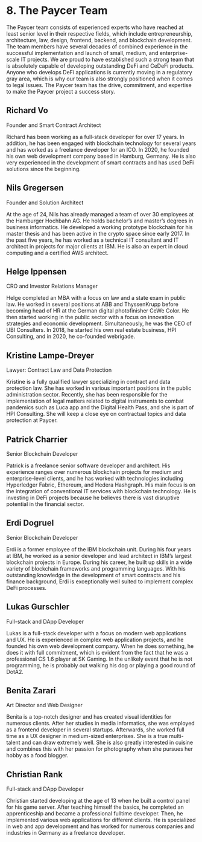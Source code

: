 # 8. The Paycer Team

The Paycer team consists of experienced experts who have reached at least senior level in their respective fields, which include entrepreneurship, architecture, law, design, frontend, backend, and blockchain development. The team members have several decades of combined experience in the successful implementation and launch of small, medium, and enterprise-scale IT projects. We are proud to have established such a strong team that is absolutely capable of developing outstanding DeFi and CeDeFi products. Anyone who develops DeFi applications is currently moving in a regulatory gray area, which is why our team is also strongly positioned when it comes to legal issues. The Paycer team has the drive, commitment, and expertise to make the Paycer project a success story.

## **Richard Vo**

Founder and Smart Contract Architect

Richard has been working as a full-stack developer for over 17 years. In addition, he has been engaged with blockchain technology for several years and has worked as a freelance developer for an ICO. In 2020, he founded his own web development company based in Hamburg, Germany. He is also very experienced in the development of smart contracts and has used DeFi solutions since the beginning.

## **Nils Gregersen**

Founder and Solution Architect

At the age of 24, Nils has already managed a team of over 30 employees at the Hamburger Hochbahn AG. He holds bachelor’s and master’s degrees in business informatics. He developed a working prototype blockchain for his master thesis and has been active in the crypto space since early 2017. In the past five years, he has worked as a technical IT consultant and IT architect in projects for major clients at IBM. He is also an expert in cloud computing and a certified AWS architect.

## **Helge Ippensen**

CRO and Investor Relations Manager

Helge completed an MBA with a focus on law and a state exam in public law. He worked in several positions at ABB and ThyssenKrupp before becoming head of HR at the German digital photofinisher CeWe Color. He then started working in the public sector with a focus on innovation strategies and economic development. Simultaneously, he was the CEO of UBI Consulters. In 2018, he started his own real estate business, HPI Consulting, and in 2020, he co-founded webrigade.

## **Kristine Lampe-Dreyer**

Lawyer: Contract Law and Data Protection

Kristine is a fully qualified lawyer specializing in contract and data protection law. She has worked in various important positions in the public administration sector. Recently, she has been responsible for the implementation of legal matters related to digital instruments to combat pandemics such as Luca app and the Digital Health Pass, and she is part of HPI Consulting. She will keep a close eye on contractual topics and data protection at Paycer.

## **Patrick Charrier**

Senior Blockchain Developer

Patrick is a freelance senior software developer and architect. His experience ranges over numerous blockchain projects for medium and enterprise-level clients, and he has worked with technologies including Hyperledger Fabric, Ethereum, and Hedera Hashgraph. His main focus is on the integration of conventional IT services with blockchain technology. He is investing in DeFi projects because he believes there is vast disruptive potential in the financial sector.

## **Erdi Dogruel**

Senior Blockchain Developer

Erdi is a former employee of the IBM blockchain unit. During his four years at IBM, he worked as a senior developer and lead architect in IBM’s largest blockchain projects in Europe. During his career, he built up skills in a wide variety of blockchain frameworks and programming languages. With his outstanding knowledge in the development of smart contracts and his finance background, Erdi is exceptionally well suited to implement complex DeFi processes.

## **Lukas Gurschler**

Full-stack and DApp Developer

Lukas is a full-stack developer with a focus on modern web applications and UX. He is experienced in complex web application projects, and he founded his own web development company. When he does something, he does it with full commitment, which is evident from the fact that he was a professional CS 1.6 player at SK Gaming. In the unlikely event that he is not programming, he is probably out walking his dog or playing a good round of DotA2.

## **Benita Zarari**

Art Director and Web Designer

Benita is a top-notch designer and has created visual identities for numerous clients. After her studies in media informatics, she was employed as a frontend developer in several startups. Afterwards, she worked full time as a UX designer in medium-sized enterprises. She is a true multi-talent and can draw extremely well. She is also greatly interested in cuisine and combines this with her passion for photography when she pursues her hobby as a food blogger.

## **Christian Rank**

Full-stack and DApp Developer

Christian started developing at the age of 13 when he built a control panel for his game server. After teaching himself the basics, he completed an apprenticeship and became a professional fulltime developer. Then, he implemented various web applications for different clients. He is specialized in web and app development and has worked for numerous companies and industries in Germany as a freelance developer.

